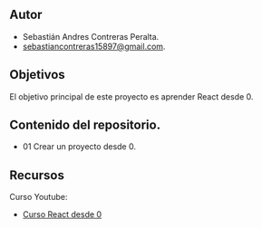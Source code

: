 ## Autor
- Sebastián Andres Contreras Peralta.
- sebastiancontreras15897@gmail.com.
  
## Objetivos
El objetivo principal de este proyecto es aprender React desde 0.

## Contenido del repositorio.
- 01 Crear un proyecto desde 0.

## Recursos
Curso Youtube:

- [Curso React desde 0](https://docs.python.org/3/library/cmd.html](https://www.youtube.com/watch?v=VoMyUgI-5NI&list=PLRM7PpbqqStKo-NiCuzuYwewZmd9b-EZ9&ab_channel=JAB)https://www.youtube.com/watch?v=VoMyUgI-5NI&list=PLRM7PpbqqStKo-NiCuzuYwewZmd9b-EZ9&ab_channel=JAB)
